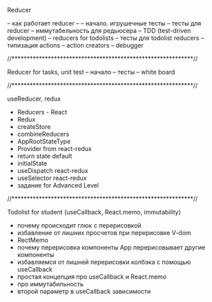 Reducer

– как работает reducer –
– начало. игрушечные тесты
– тесты для reducer
– иммутабельность для редьюсера
– TDD (test-driven development)
– reducers for todolists
– тесты для todolist reducers
– типизация actions
– action creators
– debugger

//************************************************************//

Reducer for tasks, unit test
– начало
– тесты
– white board

//************************************************************//

useReducer, redux
 - Reducers - React
 - Redux
 - createStore
 - combineReducers
 - AppRootStateType
 - Provider from react-redux
 - return state default
 - initialState
 - useDispatch react-redux
 - useSelector react-redux
 - задание for Advanced Level  

//************************************************************//

Todolist for student (useCallback, React.memo, immutability)
 - почему происходит глюк с перерисовкой
 - избавление от лишних просчетов при перерисовке V-dom
 - RectMemo
 - почему перерисовка компоненты App перерисовывает другие компоненты
 - избавляемся от лишней перерисовки колбэка с помощью useCallback
 - простая концепция про useCallback и React.memo
 - про иммутабильность
 - второй параметр в useCallback зависимости 